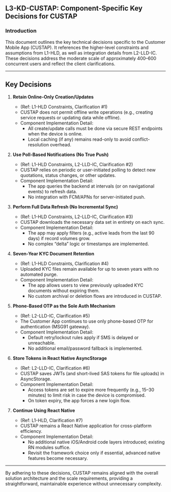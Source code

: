## L3-KD-CUSTAP: Component-Specific Key Decisions for CUSTAP

### Introduction
This document outlines the key technical decisions specific to the Customer Mobile App (CUSTAP). It references the higher-level constraints and assumptions from L1-HLD, as well as integration details from L2-LLD-IC. These decisions address the moderate scale of approximately 400–600 concurrent users and reflect the client clarifications.

---

## Key Decisions

1. **Retain Online-Only Creation/Updates**  
   - (Ref: L1-HLD Constraints, Clarification #1)  
   - CUSTAP does not permit offline write operations (e.g., creating service requests or updating data while offline).  
   - Component Implementation Detail:  
     - All create/update calls must be done via secure REST endpoints when the device is online.  
     - Local caching (if any) remains read-only to avoid conflict-resolution overhead.

2. **Use Poll-Based Notifications (No True Push)**  
   - (Ref: L1-HLD Constraints, L2-LLD-IC, Clarification #2)  
   - CUSTAP relies on periodic or user-initiated polling to detect new quotations, status changes, or other updates.  
   - Component Implementation Detail:  
     - The app queries the backend at intervals (or on navigational events) to refresh data.  
     - No integration with FCM/APNs for server-initiated push.

3. **Perform Full Data Refresh (No Incremental Sync)**  
   - (Ref: L1-HLD Constraints, L2-LLD-IC, Clarification #3)  
   - CUSTAP downloads the necessary data set in entirety on each sync.  
   - Component Implementation Detail:  
     - The app may apply filters (e.g., active leads from the last 90 days) if record volumes grow.  
     - No complex “delta” logic or timestamps are implemented.

4. **Seven-Year KYC Document Retention**  
   - (Ref: L1-HLD Constraints, Clarification #4)  
   - Uploaded KYC files remain available for up to seven years with no automated purge.  
   - Component Implementation Detail:  
     - The app allows users to view previously uploaded KYC documents without expiring them.  
     - No custom archival or deletion flows are introduced in CUSTAP.

5. **Phone-Based OTP as the Sole Auth Mechanism**  
   - (Ref: L2-LLD-IC, Clarification #5)  
   - The Customer App continues to use only phone-based OTP for authentication (MSG91 gateway).  
   - Component Implementation Detail:  
     - Default retry/lockout rules apply if SMS is delayed or unreachable.  
     - No additional email/password fallback is implemented.

6. **Store Tokens in React Native AsyncStorage**  
   - (Ref: L2-LLD-IC, Clarification #6)  
   - CUSTAP saves JWTs (and short-lived SAS tokens for file uploads) in AsyncStorage.  
   - Component Implementation Detail:  
     - Access tokens are set to expire more frequently (e.g., 15–30 minutes) to limit risk in case the device is compromised.  
     - On token expiry, the app forces a new login flow.

7. **Continue Using React Native**  
   - (Ref: L1-HLD, Clarification #7)  
   - CUSTAP remains a React Native application for cross-platform efficiency.  
   - Component Implementation Detail:  
     - No additional native iOS/Android code layers introduced; existing RN modules suffice.  
     - Revisit the framework choice only if essential, advanced native features become necessary.

---

By adhering to these decisions, CUSTAP remains aligned with the overall solution architecture and the scale requirements, providing a straightforward, maintainable experience without unnecessary complexity.